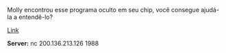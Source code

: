 Molly encontrou esse programa oculto em seu chip, você consegue ajudá-la a entendê-lo?

[Link](https://cloud.ufscar.br:8080/v1/AUTH_c93b694078064b4f81afd2266a502511/static.pwn2win.party/hiddenprogram_d502a4418484effac415ffb57dfd658b1123dd530fd01714755958bd4b8c1289.tar.gz)



**Server:** nc 200.136.213.126 1988
